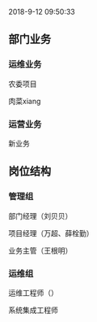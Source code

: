 
2018-9-12 09:50:33


## 部门业务

### 运维业务
农委项目

肉菜xiang


### 运营业务

新业务











## 岗位结构

### 管理组
部门经理（刘贝贝）

项目经理（万超、薛栓勤）

业务主管（王根明）

### 运维组

运维工程师（）

系统集成工程师

<!--stackedit_data:
eyJoaXN0b3J5IjpbLTEzNDg2NTE4MDAsMjA0MDI5NzYyMiw3Mz
A5OTgxMTZdfQ==
-->